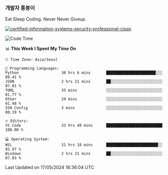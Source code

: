 ### 개발자 통붕이
Eat Sleep Coding.
Never Never Giveup.

[![certified-information-systems-security-professional-cissp](https://user-images.githubusercontent.com/44606727/157613689-acd84ec6-5f8f-4e79-89d9-a8d51f033634.png)](https://www.credly.com/badges/f394a010-85a0-450b-9136-8043af01d71c/public_url)

<!--START_SECTION:waka-->
![Code Time](http://img.shields.io/badge/Code%20Time-2%2C936%20hrs%2032%20mins-blue)

📊 **This Week I Spent My Time On** 

```text
🕑︎ Time Zone: Asia/Seoul

💬 Programming Languages: 
Python                   30 hrs 6 mins       ██████████████████████░░░   89.41 % 
JSON                     2 hrs 21 mins       ██░░░░░░░░░░░░░░░░░░░░░░░   07.01 % 
TOML                     35 mins             ░░░░░░░░░░░░░░░░░░░░░░░░░   01.77 % 
Other                    29 mins             ░░░░░░░░░░░░░░░░░░░░░░░░░   01.48 % 
SSH Config               3 mins              ░░░░░░░░░░░░░░░░░░░░░░░░░   00.19 % 

🔥 Editors: 
VS Code                  33 hrs 40 mins      █████████████████████████   100.00 % 

💻 Operating System: 
WSL                      31 hrs 18 mins      ███████████████████████░░   92.97 % 
Windows                  2 hrs 21 mins       ██░░░░░░░░░░░░░░░░░░░░░░░   07.03 % 
```


 Last Updated on 17/05/2024 18:36:04 UTC
<!--END_SECTION:waka-->
